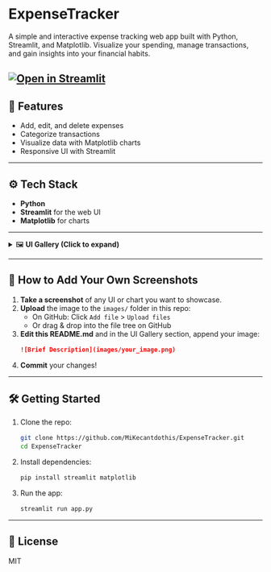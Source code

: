 # ExpenseTracker

A simple and interactive expense tracking web app built with Python, Streamlit, and Matplotlib. Visualize your spending, manage transactions, and gain insights into your financial habits.

[![Open in Streamlit](https://static.streamlit.io/badges/streamlit_badge_black_white.svg)](https://expensetracker-igg4wm7qhxwz6jqzgncse5.streamlit.app/)
---

## 🚀 Features
- Add, edit, and delete expenses
- Categorize transactions
- Visualize data with Matplotlib charts
- Responsive UI with Streamlit

---

## ⚙️ Tech Stack
- **Python**
- **Streamlit** for the web UI
- **Matplotlib** for charts

---

<details>
<summary>🖼️ <b>UI Gallery (Click to expand)</b></summary>

### Dashboard View
![Dashboard](./dashboard.png)

### Add Expense Modal
![Add Expense](images/add_expense.png)

<!-- 
How to append more images:
1. Upload your screenshot to the `images/` folder in the repo, or drag and drop it into the file tree on GitHub.
2. Reference your image like this:
    ![Description](images/your_image.png)

Optional: Add a section header or short description above your image.
-->
</details>

---

## 📸 How to Add Your Own Screenshots

1. **Take a screenshot** of any UI or chart you want to showcase.
2. **Upload** the image to the `images/` folder in this repo:
    - On GitHub: Click `Add file` > `Upload files`
    - Or drag & drop into the file tree on GitHub
3. **Edit this README.md** and in the UI Gallery section, append your image:
    ```markdown
    ![Brief Description](images/your_image.png)
    ```
4. **Commit** your changes!

---

## 🛠️ Getting Started

1. Clone the repo:
    ```bash
    git clone https://github.com/MiKecantdothis/ExpenseTracker.git
    cd ExpenseTracker
    ```
2. Install dependencies:
    ```bash
    pip install streamlit matplotlib
    ```
3. Run the app:
    ```bash
    streamlit run app.py
    ```

---

## 📄 License

MIT
